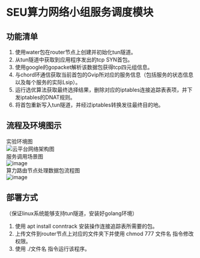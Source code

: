 # SEU算力网络小组服务调度模块
## 功能清单
1. 使用water包在router节点上创建并初始化tun隧道。  
2. 从tun隧道中获取到应用程序发出的tcp SYN首包。  
3. 使用google的gopacket解析该数据包获得tcp四元组信息。  
4. 与chord环通信获取当前首包的Gvip所对应的服务信息（包括服务的状态信息以及每个服务的实际Lsip）。  
5. 运行选优算法获取最终选择结果，删除对应的iptables连接追踪表表项，并下发iptables的DNAT规则。  
6. 将首包重新写入tun隧道，并经过iptables转换发往最终目的地。  

## 流程及环境图示
实验环境图  
![云平台网络架构图](https://github.com/Allojpass/serviceAccess/assets/47267069/89a6b798-e3f5-48ea-a66b-69ea52c2a4ba)  
服务调用场景图  
![image](https://github.com/Allojpass/serviceAccess/assets/47267069/d96d29b7-6255-4235-9902-7e4f7ee9a2fe)  
算力路由节点处理数据包流程图  
![image](https://github.com/Allojpass/serviceAccess/assets/47267069/d7c082f0-9a50-45e9-a306-1dc58c6950ae)

## 部署方式
（保证linux系统能够支持tun隧道，安装好golang环境）
1. 使用 apt install conntrack 安装操作连接追踪表所需要的包。  
2. 上传文件到router节点上对应的文件夹下并使用 chmod 777 文件名 指令修改权限。
3. 使用 ./文件名 指令运行该程序。
